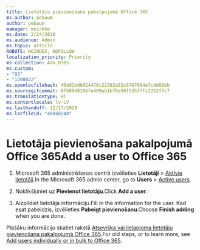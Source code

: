 ```yaml
---
title: Lietotāju pievienošana pakalpojumā Office 365
ms.author: pebaum
author: pebaum
manager: mnirkhe
ms.date: 2/24/2018
ms.audience: Admin
ms.topic: article
ROBOTS: NOINDEX, NOFOLLOW
localization_priority: Priority
ms.collection: Adm_O365
ms.custom:
- "93"
- "1200022"
ms.openlocfilehash: 49a91bd6024476c22382a82c6767884e7cdd88bb
ms.sourcegitcommit: 0fb89d8106fe409ab1b78e50f5357ffc2252f7c7
ms.translationtype: HT
ms.contentlocale: lv-LV
ms.lasthandoff: 12/17/2019
ms.locfileid: "40068248"
---
```

# <a name="add-a-user-to-office-365"></a><span data-ttu-id="b13da-102">Lietotāja pievienošana pakalpojumā Office 365</span><span class="sxs-lookup"><span data-stu-id="b13da-102">Add a user to Office 365</span></span>

1. <span data-ttu-id="b13da-103">Microsoft 365 administrēšanas centrā izvēlieties **Lietotāji** > [Aktīvie lietotāji](https://admin.microsoft.com/Adminportal/Home?source=applauncher#/users).</span><span class="sxs-lookup"><span data-stu-id="b13da-103">In the Microsoft 365 admin center, go to **Users** > [Active users](https://admin.microsoft.com/Adminportal/Home?source=applauncher#/users).</span></span>

2. <span data-ttu-id="b13da-104">Noklikšķiniet uz **Pievienot lietotāju**.</span><span class="sxs-lookup"><span data-stu-id="b13da-104">Click **Add a user**.</span></span>

3. <span data-ttu-id="b13da-105">Aizpildiet lietotāja informāciju.</span><span class="sxs-lookup"><span data-stu-id="b13da-105">Fill in the information for the user.</span></span> <span data-ttu-id="b13da-106">Kad esat pabeidzis, izvēlieties **Pabeigt pievienošanu**.</span><span class="sxs-lookup"><span data-stu-id="b13da-106">Choose **Finish adding** when you are done.</span></span>

<span data-ttu-id="b13da-107">Plašāku informāciju skatiet rakstā [Atsevišķa vai lielapjoma lietotāju pievienošana pakalpojumā Office 365](https://docs.microsoft.com/office365/admin/add-users/add-users).</span><span class="sxs-lookup"><span data-stu-id="b13da-107">For old steps, or to learn more, see [ Add users individually or in bulk to Office 365](https://docs.microsoft.com/office365/admin/add-users/add-users).</span></span>